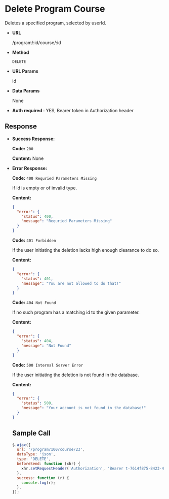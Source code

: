 # Delete Program Course

Deletes a specified program, selected by userId.

- **URL**

  /program/:id/course/:id

- **Method**

  `DELETE`

- **URL Params**

  id

- **Data Params**

  None

- **Auth required** : YES, Bearer token in Authorization header

## Response

- **Success Response:**

  **Code:**
  `200`

  **Content:**
  None

- **Error Response:**

  **Code:**
  `400 Requried Parameters Missing`

  If id is empty or of invalid type.

  **Content:**

  ```json
  {
    "error": {
      "status": 400,
      "message": "Requried Parameters Missing"
    }
  }
  ```

  **Code:**
  `401 Forbidden`

  If the user initiating the deletion lacks high enough clearance to do so.

  **Content:**

  ```json
  {
    "error": {
      "status": 401,
      "message": "You are not allowed to do that!"
    }
  }
  ```

  **Code:**
  `404 Not Found`

  If no such program has a matching id to the given parameter.

  **Content:**

  ```json
  {
    "error": {
      "status": 404,
      "message": "Not Found"
    }
  }
  ```

  **Code:**
  `500 Internal Server Error`

  If the user initiating the deletion is not found in the database.

  **Content:**

  ```json
  {
    "error": {
      "status": 500,
      "message": "Your account is not found in the database!"
    }
  }
  ```

  ## Sample Call

  ```javascript
  $.ajax({
    url: '/program/100/course/23',
    dataType: 'json',
    type: 'DELETE',
    beforeSend: function (xhr) {
      xhr.setRequestHeader('Authorization', 'Bearer t-7614f875-8423-4f20-a674-d7cf3096290e');
    },
    success: function (r) {
      console.log(r);
    },
  });
  ```
